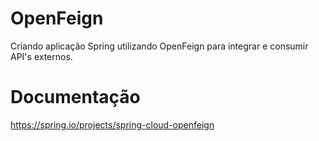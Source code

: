 # OpenFeign
Criando aplicação Spring utilizando OpenFeign para integrar e consumir API's externos.

# Documentação
https://spring.io/projects/spring-cloud-openfeign
